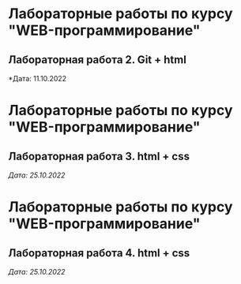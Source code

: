 # Лабораторные работы по курсу "WEB-программирование"

## Лабораторная работа 2. Git + html

*Дата: 11.10.2022

# Лабораторные работы по курсу "WEB-программирование"

## Лабораторная работа 3. html + css

*Дата: 25.10.2022*

# Лабораторные работы по курсу "WEB-программирование"

## Лабораторная работа 4. html + css

*Дата: 25.10.2022*